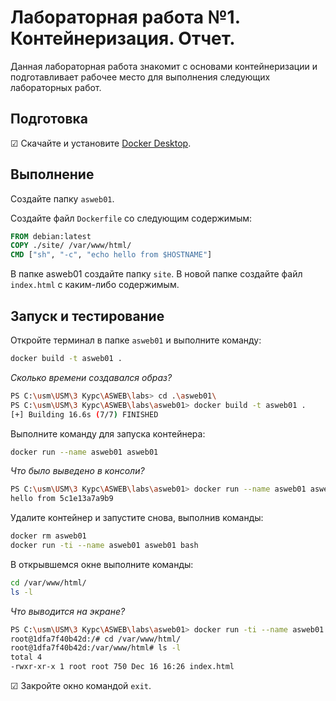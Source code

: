 # Лабораторная работа №1. Контейнеризация. Отчет.

Данная лабораторная работа знакомит с основами контейнеризации и подготавливает рабочее место
для выполнения следующих лабораторных работ.

## Подготовка

&#9745; Скачайте и установите [Docker Desktop](https://www.docker.com/products/docker-desktop/).

## Выполнение

Создайте папку `asweb01`.

Создайте файл `Dockerfile` со следующим содержимым:

```dockerfile
FROM debian:latest
COPY ./site/ /var/www/html/
CMD ["sh", "-c", "echo hello from $HOSTNAME"]
```

В папке asweb01 создайте папку `site`. В новой папке создайте файл `index.html` с каким-либо
содержимым.

## Запуск и тестирование

Откройте терминал в папке `asweb01` и выполните команду:

```bash
docker build -t asweb01 .
```

_Сколько времени создавался образ?_
```bash
PS C:\usm\USM\3 Курс\ASWEB\labs> cd .\asweb01\
PS C:\usm\USM\3 Курс\ASWEB\labs\asweb01> docker build -t asweb01 .
[+] Building 16.6s (7/7) FINISHED 
```

Выполните команду для запуска контейнера:

```bash
docker run --name asweb01 asweb01
```

_Что было выведено в консоли?_
```bash
PS C:\usm\USM\3 Курс\ASWEB\labs\asweb01> docker run --name asweb01 asweb01
hello from 5c1e13a7a9b9
```

Удалите контейнер и запустите снова, выполнив команды:

```bash
docker rm asweb01
docker run -ti --name asweb01 asweb01 bash
```

В открывшемся окне выполните команды:

```bash
cd /var/www/html/
ls -l
```

_Что выводится на экране?_

```bash
PS C:\usm\USM\3 Курс\ASWEB\labs\asweb01> docker run -ti --name asweb01 asweb01 bash
root@1dfa7f40b42d:/# cd /var/www/html/
root@1dfa7f40b42d:/var/www/html# ls -l
total 4
-rwxr-xr-x 1 root root 750 Dec 16 16:26 index.html
```

&#9745; Закройте окно командой `exit`.
